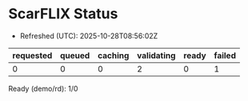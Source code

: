 ﻿# ScarFLIX Status

* Refreshed (UTC): 2025-10-28T08:56:02Z

| requested | queued | caching | validating | ready | failed |
|-----------|--------|---------|------------|-------|--------|
| 0 | 0 | 0 | 2 | 0 | 1 |

Ready (demo/rd): 1/0
